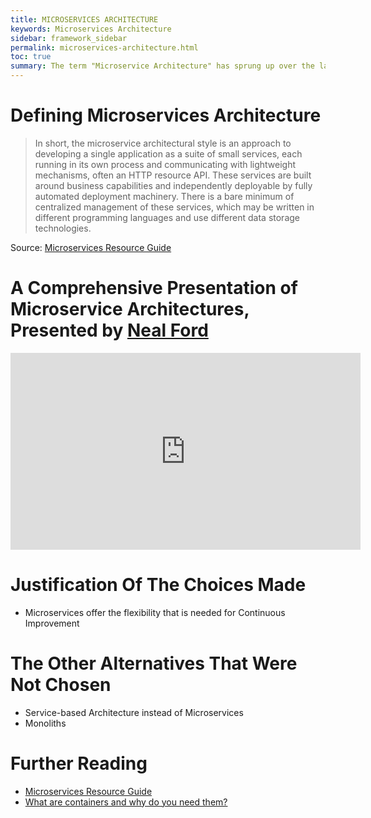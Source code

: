```yaml
---
title: MICROSERVICES ARCHITECTURE
keywords: Microservices Architecture
sidebar: framework_sidebar
permalink: microservices-architecture.html
toc: true
summary: The term "Microservice Architecture" has sprung up over the last few years to describe a particular way of designing software applications as suites of independently deployable services. While there is no precise definition of this architectural style, there are certain common characteristics around organization around business capability, automated deployment, intelligence in the endpoints, and decentralized control of languages and data.
---
```


# Defining Microservices Architecture
> In short, the microservice architectural style is an approach to developing a single application as a suite of small services, each running in its own process and communicating with lightweight mechanisms, often an HTTP resource API. These services are built around business capabilities and independently deployable by fully automated deployment machinery. There is a bare minimum of centralized management of these services, which may be written in different programming languages and use different data storage technologies.

Source: [Microservices Resource Guide](http://martinfowler.com/microservices/#what)

# A Comprehensive Presentation of Microservice Architectures, Presented by [Neal Ford](http://nealford.com/)
<iframe width="560" height="315" src="https://www.youtube.com/embed/pjN7CaGPFB4" frameborder="0" allowfullscreen></iframe>

# Justification Of The Choices Made
* Microservices offer the flexibility that is needed for Continuous Improvement

# The Other Alternatives That Were Not Chosen
* Service-based Architecture instead of Microservices
* Monoliths

# Further Reading
* [Microservices Resource Guide](http://martinfowler.com/microservices/)
* [What are containers and why do you need them?](http://www.cio.com/article/2924995/enterprise-software/what-are-containers-and-why-do-you-need-them.html)
